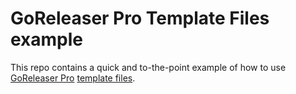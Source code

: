 # GoReleaser Pro Template Files example

This repo contains a quick and to-the-point example of how to use
[GoReleaser Pro](https://goreleaser.com/pro)
[template files](https://goreleaser.com/customization/templatefiles/).

